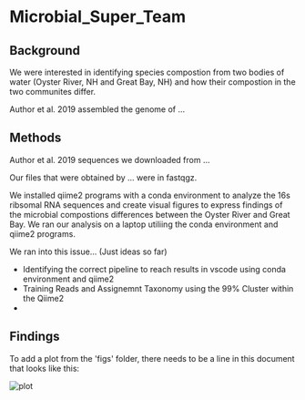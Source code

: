 # Microbial_Super_Team


## Background

We were interested in identifying species compostion from two bodies of water (Oyster River, NH and Great Bay, NH) and how their compostion in the two communites differ. 

Author et al. 2019 assembled the genome of ... 

## Methods

Author et al. 2019 sequences we downloaded from ...

Our files that were obtained by ... were in fastqgz.

We installed qiime2 programs with a conda environment to analyze the 16s ribsomal RNA sequences and create visual figures to express findings of the microbial compostions differences between the Oyster River and Great Bay. We ran our analysis on a laptop utiliing the conda environment and qiime2 programs.

We ran into this issue...
(Just ideas so far)
- Identifying the correct pipeline to reach results in vscode using conda environment and qiime2
- Training Reads and Assignemnt Taxonomy using the 99% Cluster within the Qiime2
- 


## Findings

To add a plot from the 'figs' folder, there needs to be a line in this document that looks like this:

![plot](figures/plotfile.png)
